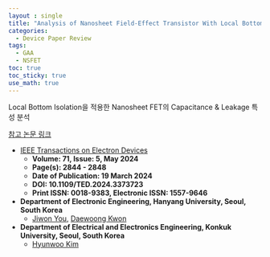 ```yaml
---
layout : single
title: "Analysis of Nanosheet Field-Effect Transistor With Local Bottom Isolation"
categories: 
  - Device Paper Review
tags:
  - GAA
  - NSFET
toc: true
toc_sticky: true
use_math: true
---
```


Local Bottom Isolation을 적용한 Nanosheet FET의 Capacitance & Leakage 특성 분석   

[참고 논문 링크](https://ieeexplore.ieee.org/document/10473692)  

- [IEEE Transactions on Electron Devices](https://ieeexplore.ieee.org/xpl/RecentIssue.jsp?punumber=16)  
  - **Volume: 71, Issue: 5, May 2024**   
  - **Page(s): 2844 - 2848**    
  - **Date of Publication: 19 March 2024**   
  - **DOI: 10.1109/TED.2024.3373723**  
  - **Print ISSN: 0018-9383, Electronic ISSN: 1557-9646**      
- **Department of Electronic Engineering, Hanyang University, Seoul, South Korea**    
  - [Jiwon You](https://ieeexplore.ieee.org/author/909268549052252), [Daewoong Kwon](https://ieeexplore.ieee.org/author/37402105900)  
- **Department of Electrical and Electronics Engineering, Konkuk University, Seoul, South Korea**     
  - [Hyunwoo Kim](https://ieeexplore.ieee.org/author/38200837800)   


&nbsp;